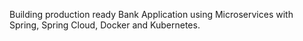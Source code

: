 Building production ready Bank Application using Microservices with Spring, Spring Cloud, Docker and Kubernetes.
